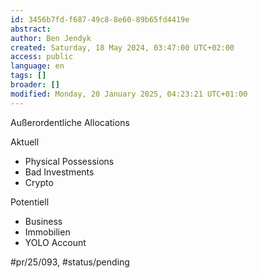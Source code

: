 ```yaml
---
id: 3456b7fd-f687-49c8-8e60-89b65fd4419e
abstract:
author: Ben Jendyk
created: Saturday, 18 May 2024, 03:47:00 UTC+02:00
access: public
language: en
tags: []
broader: []
modified: Monday, 20 January 2025, 04:23:21 UTC+01:00
---
```


Außerordentliche Allocations

Aktuell 

- Physical Possessions
- Bad Investments
- Crypto

Potentiell

- Business
- Immobilien
- YOLO Account


#pr/25/093, #status/pending